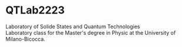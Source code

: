# QTLab2223
Laboratory of Solide States and Quantum Technologies  
Laboratory class for the Master's degree in Physic at the University of Milano-Bicocca.
